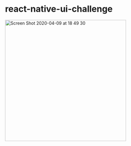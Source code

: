 # react-native-ui-challenge
<img width="397" alt="Screen Shot 2020-04-09 at 18 49 30" src="https://user-images.githubusercontent.com/33218120/78914261-dbd1e000-7a92-11ea-9b15-f929682b9203.png">
